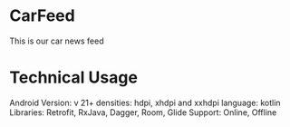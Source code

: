 # CarFeed
This is our car news feed

# Technical Usage

Android Version: v 21+
densities: hdpi, xhdpi and xxhdpi
language: kotlin 
Libraries: Retrofit, RxJava, Dagger, Room, Glide
Support: Online, Offline 